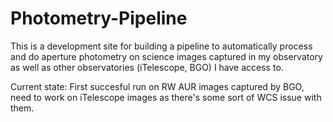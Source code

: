 # Photometry-Pipeline

This is a development site for building a pipeline to automatically process
and do aperture photometry on science images captured in my observatory as 
well as other observatories (iTelescope, BGO) I have access to.

Current state: First succesful run on RW AUR images captured by BGO, need
to work on iTelescope images as there's some sort of WCS issue with them. 
